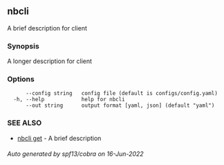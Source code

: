 ## nbcli

A brief description for client

### Synopsis

A longer description for client

### Options

```
      --config string   config file (default is configs/config.yaml)
  -h, --help            help for nbcli
      --out string      output format [yaml, json] (default "yaml")
```

### SEE ALSO

* [nbcli get](nbcli_get.md)	 - A brief description

###### Auto generated by spf13/cobra on 16-Jun-2022
